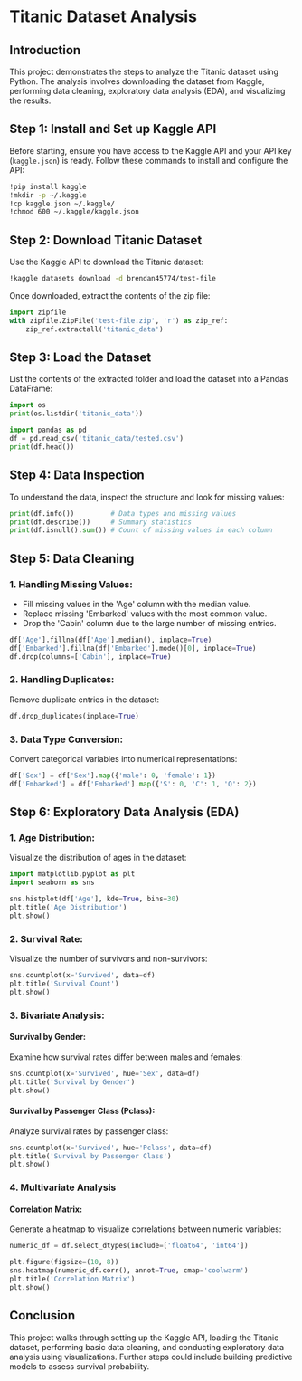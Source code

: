 # Titanic Dataset Analysis

## Introduction

This project demonstrates the steps to analyze the Titanic dataset using Python. The analysis involves downloading the dataset from Kaggle, performing data cleaning, exploratory data analysis (EDA), and visualizing the results.

## Step 1: Install and Set up Kaggle API

Before starting, ensure you have access to the Kaggle API and your API key (`kaggle.json`) is ready. Follow these commands to install and configure the API:

```bash
!pip install kaggle
!mkdir -p ~/.kaggle
!cp kaggle.json ~/.kaggle/
!chmod 600 ~/.kaggle/kaggle.json
```

## Step 2: Download Titanic Dataset

Use the Kaggle API to download the Titanic dataset:

```bash
!kaggle datasets download -d brendan45774/test-file
```

Once downloaded, extract the contents of the zip file:

```python
import zipfile
with zipfile.ZipFile('test-file.zip', 'r') as zip_ref:
    zip_ref.extractall('titanic_data')
```

## Step 3: Load the Dataset

List the contents of the extracted folder and load the dataset into a Pandas DataFrame:

```python
import os
print(os.listdir('titanic_data'))

import pandas as pd
df = pd.read_csv('titanic_data/tested.csv')
print(df.head())
```

## Step 4: Data Inspection

To understand the data, inspect the structure and look for missing values:

```python
print(df.info())         # Data types and missing values
print(df.describe())     # Summary statistics
print(df.isnull().sum()) # Count of missing values in each column
```

## Step 5: Data Cleaning

### 1. Handling Missing Values:

- Fill missing values in the 'Age' column with the median value.
- Replace missing 'Embarked' values with the most common value.
- Drop the 'Cabin' column due to the large number of missing entries.

```python
df['Age'].fillna(df['Age'].median(), inplace=True)
df['Embarked'].fillna(df['Embarked'].mode()[0], inplace=True)
df.drop(columns=['Cabin'], inplace=True)
```

### 2. Handling Duplicates:

Remove duplicate entries in the dataset:

```python
df.drop_duplicates(inplace=True)
```

### 3. Data Type Conversion:

Convert categorical variables into numerical representations:

```python
df['Sex'] = df['Sex'].map({'male': 0, 'female': 1})
df['Embarked'] = df['Embarked'].map({'S': 0, 'C': 1, 'Q': 2})
```

## Step 6: Exploratory Data Analysis (EDA)

### 1. Age Distribution:

Visualize the distribution of ages in the dataset:

```python
import matplotlib.pyplot as plt
import seaborn as sns

sns.histplot(df['Age'], kde=True, bins=30)
plt.title('Age Distribution')
plt.show()
```

### 2. Survival Rate:

Visualize the number of survivors and non-survivors:

```python
sns.countplot(x='Survived', data=df)
plt.title('Survival Count')
plt.show()
```

### 3. Bivariate Analysis:

#### Survival by Gender:

Examine how survival rates differ between males and females:

```python
sns.countplot(x='Survived', hue='Sex', data=df)
plt.title('Survival by Gender')
plt.show()
```

#### Survival by Passenger Class (Pclass):

Analyze survival rates by passenger class:

```python
sns.countplot(x='Survived', hue='Pclass', data=df)
plt.title('Survival by Passenger Class')
plt.show()
```

### 4. Multivariate Analysis

#### Correlation Matrix:

Generate a heatmap to visualize correlations between numeric variables:

```python
numeric_df = df.select_dtypes(include=['float64', 'int64'])

plt.figure(figsize=(10, 8))
sns.heatmap(numeric_df.corr(), annot=True, cmap='coolwarm')
plt.title('Correlation Matrix')
plt.show()
```

## Conclusion

This project walks through setting up the Kaggle API, loading the Titanic dataset, performing basic data cleaning, and conducting exploratory data analysis using visualizations. Further steps could include building predictive models to assess survival probability.
